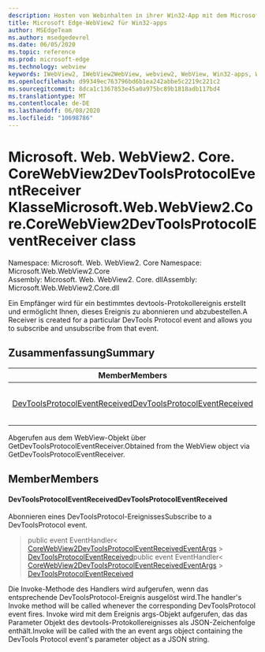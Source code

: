 ```yaml
---
description: Hosten von Webinhalten in ihrer Win32-App mit dem Microsoft Edge WebView2-Steuerelement
title: Microsoft Edge-WebView2 für Win32-apps
author: MSEdgeTeam
ms.author: msedgedevrel
ms.date: 06/05/2020
ms.topic: reference
ms.prod: microsoft-edge
ms.technology: webview
keywords: IWebView2, IWebView2WebView, webview2, WebView, Win32-apps, Win32, Edge, ICoreWebView2, ICoreWebView2Controller, Browser-Steuerelement, Edge-HTML
ms.openlocfilehash: d99349ec763796bd6b1ea242abbe5c2219c221c2
ms.sourcegitcommit: 8dca1c1367853e45a0a975bc89b1818adb117bd4
ms.translationtype: MT
ms.contentlocale: de-DE
ms.lasthandoff: 06/08/2020
ms.locfileid: "10698786"
---
```

# <span data-ttu-id="4ddfe-104">Microsoft. Web. WebView2. Core. CoreWebView2DevToolsProtocolEventReceiver Klasse</span><span class="sxs-lookup"><span data-stu-id="4ddfe-104">Microsoft.Web.WebView2.Core.CoreWebView2DevToolsProtocolEventReceiver class</span></span> 

<span data-ttu-id="4ddfe-105">Namespace: Microsoft. Web. WebView2. Core </span><span class="sxs-lookup"><span data-stu-id="4ddfe-105">Namespace: Microsoft.Web.WebView2.Core</span></span>\
<span data-ttu-id="4ddfe-106">Assembly: Microsoft. Web. WebView2. Core. dll</span><span class="sxs-lookup"><span data-stu-id="4ddfe-106">Assembly: Microsoft.Web.WebView2.Core.dll</span></span>

<span data-ttu-id="4ddfe-107">Ein Empfänger wird für ein bestimmtes devtools-Protokollereignis erstellt und ermöglicht Ihnen, dieses Ereignis zu abonnieren und abzubestellen.</span><span class="sxs-lookup"><span data-stu-id="4ddfe-107">A Receiver is created for a particular DevTools Protocol event and allows you to subscribe and unsubscribe from that event.</span></span>

## <span data-ttu-id="4ddfe-108">Zusammenfassung</span><span class="sxs-lookup"><span data-stu-id="4ddfe-108">Summary</span></span>

 <span data-ttu-id="4ddfe-109">Member</span><span class="sxs-lookup"><span data-stu-id="4ddfe-109">Members</span></span>                        | <span data-ttu-id="4ddfe-110">Beschreibungen</span><span class="sxs-lookup"><span data-stu-id="4ddfe-110">Descriptions</span></span>
--------------------------------|---------------------------------------------
[<span data-ttu-id="4ddfe-111">DevToolsProtocolEventReceived</span><span class="sxs-lookup"><span data-stu-id="4ddfe-111">DevToolsProtocolEventReceived</span></span>](#devtoolsprotocoleventreceived) | <span data-ttu-id="4ddfe-112">Abonnieren eines DevToolsProtocol-Ereignisses</span><span class="sxs-lookup"><span data-stu-id="4ddfe-112">Subscribe to a DevToolsProtocol event.</span></span>

<span data-ttu-id="4ddfe-113">Abgerufen aus dem WebView-Objekt über GetDevToolsProtocolEventReceiver.</span><span class="sxs-lookup"><span data-stu-id="4ddfe-113">Obtained from the WebView object via GetDevToolsProtocolEventReceiver.</span></span>

## <span data-ttu-id="4ddfe-114">Member</span><span class="sxs-lookup"><span data-stu-id="4ddfe-114">Members</span></span>

#### <span data-ttu-id="4ddfe-115">DevToolsProtocolEventReceived</span><span class="sxs-lookup"><span data-stu-id="4ddfe-115">DevToolsProtocolEventReceived</span></span> 

<span data-ttu-id="4ddfe-116">Abonnieren eines DevToolsProtocol-Ereignisses</span><span class="sxs-lookup"><span data-stu-id="4ddfe-116">Subscribe to a DevToolsProtocol event.</span></span>

> <span data-ttu-id="4ddfe-117">public event EventHandler< [CoreWebView2DevToolsProtocolEventReceivedEventArgs](microsoft-web-webview2-core-corewebview2devtoolsprotocoleventreceivedeventargs.md)  >  [DevToolsProtocolEventReceived](#devtoolsprotocoleventreceived)</span><span class="sxs-lookup"><span data-stu-id="4ddfe-117">public event EventHandler< [CoreWebView2DevToolsProtocolEventReceivedEventArgs](microsoft-web-webview2-core-corewebview2devtoolsprotocoleventreceivedeventargs.md) > [DevToolsProtocolEventReceived](#devtoolsprotocoleventreceived)</span></span>

<span data-ttu-id="4ddfe-118">Die Invoke-Methode des Handlers wird aufgerufen, wenn das entsprechende DevToolsProtocol-Ereignis ausgelöst wird.</span><span class="sxs-lookup"><span data-stu-id="4ddfe-118">The handler's Invoke method will be called whenever the corresponding DevToolsProtocol event fires.</span></span> <span data-ttu-id="4ddfe-119">Invoke wird mit dem Ereignis args-Objekt aufgerufen, das das Parameter Objekt des devtools-Protokollereignisses als JSON-Zeichenfolge enthält.</span><span class="sxs-lookup"><span data-stu-id="4ddfe-119">Invoke will be called with the an event args object containing the DevTools Protocol event's parameter object as a JSON string.</span></span>

